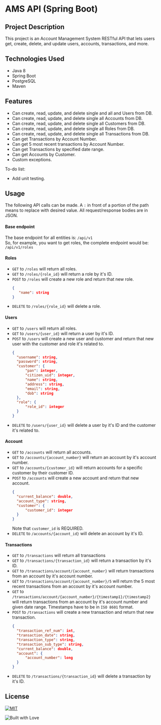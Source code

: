 # AMS API (Spring Boot)

## Project Description

This project is an Account Management System RESTful API that lets users get, create, delete, and update users, accounts, transactions, and more.

## Technologies Used

- Java 8
- Spring Boot
- PostgreSQL
- Maven

## Features

- Can create, read, update, and delete single and all and Users from DB.
- Can create, read, update, and delete single all Accounts from DB.
- Can create, read, update, and delete single all Customers from DB.
- Can create, read, update, and delete single all Roles from DB.
- Can create, read, update, and delete single all Transactions from DB.
- Can get Transactions by Account Number.
- Can get 5 most recent transactions by Account Number.
- Can get Transactions by specified date range.
- Can get Accounts by Customer.
- Custom exceptions.

To-do list:

- Add unit testing.

## Usage

The following API calls can be made.
A `:` in front of a portion of the path means to replace with desired value.
All request/response bodies are in JSON.

#### Base endpoint
The base endpoint for all entities is: `/api/v1`<br>
So, for example, you want to get roles, the complete endpoint would be: `/api/v1/roles`

#### Roles

- `GET` to `/roles` will return all roles.
- `GET` to `/roles/{role_id}` will return a role by it's ID.
- `POST` to `/roles` will create a new role and return that new role.
  ```JSON
  {
     "name": string
  }
  ```
- `DELETE` to `/roles/{role_id}` will delete a role.


#### Users

- `GET` to `/users` will return all roles.
- `GET` to `/users/{user_id}` will return a user by it's ID.
- `POST` to `/users` will create a new user and customer and return that new user with the customer and role it's related to.
  ```JSON
  {
    "username": string,
    "password": string,
    "customer": {
        "pan": integer,
        "citizen_uid": integer,
        "name": string,
        "address": string,
        "email": string,
        "dob": string
    },
    "role": {
        "role_id": integer
    }
  }
  ```
- `DELETE` to `/users/{user_id}` will delete a user by it's ID and the customer it's related to.

#### Account

- `GET` to `/accounts` will return all accounts.
- `GET` to `/accounts/{account_number}` will return an account by it's account number.
- `GET` to `/accounts/{customer_id}` will return accounts for a specific customer by their customer ID.
- `POST` to `/accounts` will create a new account and return that new account.
  ```JSON
  {
    "current_balance": double,
    "account_type": string,
    "customer": {
        "customer_id": integer
    }
  }
  ```
  Note that `customer_id` is REQUIRED.
- `DELETE` to `/accounts/{account_id}` will delete an account by it's ID.

#### Transactions

- `GET` to `/transactions` will return all transactions
- `GET` to `/transactions/{transaction_id}` will return a transaction by it's ID.
- `GET` to `/transactions/account/{account_number}` will return transactions from an account by it's account number.
- `GET` to `/transactions/account/{account_number}/5` will return the 5 most recent transactions from an account by it's account number.
- `GET` to `/transactions/account/{account_number}/{timestamp1}/{timestamp2}` will return transactions from an account by it's account number and given date range. Timestamps have to be in `ISO 8601` format.
- `POST` to `/transactions` will create a new transaction and return that new transaction.
  ```JSON
  {
    "transaction_ref_num": int,
    "transaction_date": string,
    "transaction_type": string,
    "transaction_sub_type": string,
    "current_balance": double,
    "account": {
        "account_number": long
    }
  }
  ```
- `DELETE` to `/transactions/{transaction_id}` will delete a transaction by it's ID.


## License

[![MIT](https://img.shields.io/github/license/RevatureRobert/2106Jun07RNCN-2-p2-be?style=for-the-badge)](https://github.com/RevatureRobert/2106Jun07RNCN-2-p2-be/blob/417cce5cafa0f36f638b138d9709e1a17a31215a/LICENSE)

![Built with Love](https://forthebadge.com/images/badges/built-with-love.svg)

